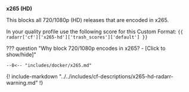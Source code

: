 <!-- markdownlint-disable MD041-->
**x265 (HD)**<br>

This blocks all 720/1080p (HD) releases that are encoded in x265.

In your quality profile use the following score for this Custom Format: `{{ radarr['cf']['x265-hd']['trash_scores']['default'] }}`

??? question "Why block 720/1080p encodes in x265? - [Click to show/hide]"

    --8<-- "includes/docker/x265.md"

{! include-markdown "../../includes/cf-descriptions/x265-hd-radarr-warning.md" !}
<!-- markdownlint-enable MD041-->
